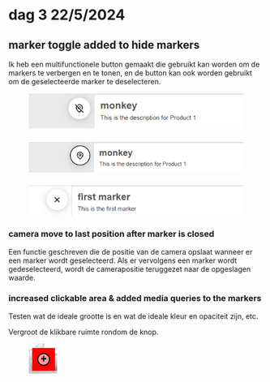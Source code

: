 # dag 3 22/5/2024

## marker toggle added to hide markers

Ik heb een multifunctionele button gemaakt die gebruikt kan worden om de markers te verbergen en te tonen, en de button kan ook worden gebruikt om de geselecteerde marker te deselecteren.

<figure><img src="../.gitbook/assets/image (34).png" alt=""><figcaption></figcaption></figure>

<figure><img src="../.gitbook/assets/image (36).png" alt=""><figcaption></figcaption></figure>

<figure><img src="../.gitbook/assets/image (38).png" alt=""><figcaption></figcaption></figure>

### camera move to last position after marker is closed&#x20;

Een functie geschreven die de positie van de camera opslaat wanneer er een marker wordt geselecteerd. Als er vervolgens een marker wordt gedeselecteerd, wordt de camerapositie teruggezet naar de opgeslagen waarde.

### increased clickable area & added media queries to the markers

Testen wat de ideale grootte is en wat de ideale kleur en opaciteit zijn, etc.&#x20;

Vergroot de klikbare ruimte rondom de knop.

<figure><img src="../.gitbook/assets/image (43).png" alt=""><figcaption></figcaption></figure>

